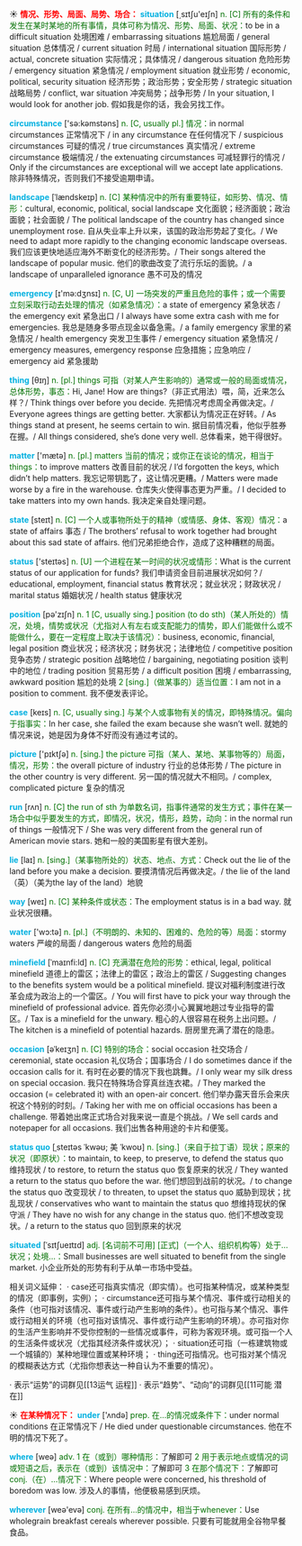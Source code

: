 ☀ <font color="red">**情况、形势、局面、局势、场合：**</font>
<font color="sky blue">**situation**</font> [͵sɪtʃu'eɪʃn] 
<font color="rgb(227, 108, 9)">n. [C] 所有的条件和发生在某时某地的所有事情，具体可称为情况、形势、局面、状况：</font>to be in a difficult situation 处境困难 / embarrassing situations 尴尬局面 / general situation 总体情况 / current situation 时局 / international situation 国际形势 / actual, concrete situation 实际情况；具体情况 / dangerous situation 危险形势 / emergency situation 紧急情况 / employment situation 就业形势 / economic, political, security situation 经济形势；政治形势；安全形势 / strategic situation 战略局势 / conflict, war situation 冲突局势；战争形势 / In your situation, I would look for another job. 假如我是你的话，我会另找工作。

<font color="sky blue">**circumstance**</font> ['sə:kəmstəns] 
<font color="rgb(227, 108, 9)">n. [C, usually pl.] 情况：</font>in normal circumstances 正常情况下 / in any circumstance 在任何情况下 / suspicious circumstances 可疑的情况 / true circumstances 真实情况 / extreme circumstance 极端情况 / the extenuating circumstances 可减轻罪行的情况 / Only if the circumstances are exceptional will we accept late applications. 除非特殊情况，否则我们不接受逾期申请。
           
<font color="sky blue">**landscape**</font> [ˈlændskeɪp]
<font color="rgb(227, 108, 9)">n. [C] 某种情况中的所有重要特征，如形势、情况、情形：</font>cultural, economic, political, social landscape 文化面貌；经济面貌；政治面貌；社会面貌 / The political landscape of the country has changed since unemployment rose. 自从失业率上升以来，该国的政治形势起了变化。/ We need to adapt more rapidly to the changing economic landscape overseas. 我们应该更快地适应海外不断变化的经济形势。/ Their songs altered the landscape of popular music. 他们的歌曲改变了流行乐坛的面貌。/ a landscape of unparalleled ignorance 愚不可及的情况

<font color="sky blue">**emergency**</font> [ɪ'mə:dӡnsɪ] 
<font color="rgb(227, 108, 9)">n. [C, U] 一场突发的严重且危险的事件；或一个需要立刻采取行动去处理的情况（如紧急情况）：</font>a state of emergency 紧急状态 / the emergency exit 紧急出口 / I always have some extra cash with me for emergencies. 我总是随身多带点现金以备急需。/ a family emergency 家里的紧急情况 / health emergency 突发卫生事件 / emergency situation 紧急情况 / emergency measures, emergency response 应急措施；应急响应 / emergency aid 紧急援助

<font color="sky blue">**thing**</font> [θɪŋ] 
<font color="rgb(227, 108, 9)">n. [pl.] things 可指（对某人产生影响的）通常或一般的局面或情况，总体形势，事态：</font>Hi, Jane! How are things?（非正式用法）喂，简，近来怎么样？/ Think things over before you decide. 先把情况考虑周全再做决定。/ Everyone agrees things are getting better. 大家都认为情况正在好转。/ As things stand at present, he seems certain to win. 据目前情况看，他似乎胜券在握。/ All things considered, she’s done very well. 总体看来，她干得很好。

<font color="sky blue">**matter**</font> ['mætə] 
<font color="rgb(227, 108, 9)">n. [pl.] matters 当前的情况；或你正在谈论的情况，相当于things：</font>to improve matters 改善目前的状况 / I’d forgotten the keys, which didn’t help matters. 我忘记带钥匙了，这让情况更糟。/ Matters were made worse by a fire in the warehouse. 仓库失火使得事态更为严重。/ I decided to take matters into my own hands. 我决定亲自处理问题。

<font color="sky blue">**state**</font> [steɪt] 
<font color="rgb(227, 108, 9)">n. [C] 一个人或事物所处于的精神（或情感、身体、客观）情况：</font>a state of affairs 事态 / The brothers’ refusal to work together had brought about this sad state of affairs. 他们兄弟拒绝合作，造成了这种糟糕的局面。

<font color="sky blue">**status**</font> ['steɪtəs] 
<font color="rgb(227, 108, 9)">n. [U] 一个进程在某一时间的状况或情形：</font>What is the current status of our application for funds? 我们申请资金目前进展状况如何？/ educational, employment, financial status 教育状况；就业状况；财政状况 / marital status 婚姻状况 / health status 健康状况

<font color="sky blue">**position**</font> [pə'zɪʃn] 
<font color="rgb(227, 108, 9)">n. 1 [C, usually sing.] position (to do sth)（某人所处的）情况，处境，情势或状况（尤指对人有左右或支配能力的情势，即人们能做什么或不能做什么，要在一定程度上取决于该情况）：</font>business, economic, financial, legal position 商业状况；经济状况；财务状况；法律地位 / competitive position 竞争态势 / strategic position 战略地位 / bargaining, negotiating position 谈判中的地位 / trading position 贸易形势 / a difficult position 困境 / embarrassing, awkward position 尴尬的处境 <font color="rgb(227, 108, 9)">2 [sing.]（做某事的）适当位置：</font>I am not in a position to comment. 我不便发表评论。

<font color="sky blue">**case**</font> [keɪs] 
<font color="rgb(227, 108, 9)">n. [C, usually sing.] 与某个人或事物有关的情况，即特殊情况。偏向于指事实：</font>In her case, she failed the exam because she wasn’t well. 就她的情况来说，她是因为身体不好而没有通过考试的。

<font color="sky blue">**picture**</font> ['pɪktʃə] 
<font color="rgb(227, 108, 9)">n. [sing.] the picture 可指（某人、某地、某事物等的）局面，情况，形势：</font>the overall picture of industry 行业的总体形势 / The picture in the other country is very different. 另一国的情况就大不相同。/ complex, complicated picture 复杂的情况

<font color="sky blue">**run**</font> [rʌn] 
<font color="rgb(227, 108, 9)">n. [C] the run of sth 为单数名词，指事件通常的发生方式；事件在某一场合中似乎要发生的方式，即情况，状况，情形，趋势，动向：</font>in the normal run of things 一般情况下 / She was very different from the general run of American movie stars. 她和一般的美国影星有很大差别。

<font color="sky blue">**lie**</font> [laɪ] 
<font color="rgb(227, 108, 9)">n. [sing.]（某事物所处的）状态、地点、方式：</font>Check out the lie of the land before you make a decision. 要摸清情况后再做决定。/ the lie of the land（英）（美为the lay of the land）地貌

<font color="sky blue">**way**</font> [weɪ] 
<font color="rgb(227, 108, 9)">n. [C] 某种条件或状态：</font>The employment status is in a bad way. 就业状况很糟。

<font color="sky blue">**water**</font> ['wɔ:tə] 
<font color="rgb(227, 108, 9)">n. [pl.]（不明朗的、未知的、困难的、危险的等）局面：</font>stormy waters 严峻的局面 / dangerous waters 危险的局面
                      
<font color="sky blue">**minefield**</font> [ˈmaɪnfi:ld]
<font color="rgb(227, 108, 9)">n. [C] 充满潜在危险的形势：</font>ethical, legal, political minefield 道德上的雷区；法律上的雷区；政治上的雷区 / Suggesting changes to the benefits system would be a political minefield. 提议对福利制度进行改革会成为政治上的一个雷区。/ You will first have to pick your way through the minefield of professional advice. 首先你必须小心翼翼地趟过专业指导的雷区。/ Tax is a minefield for the unwary. 粗心的人很容易在税务上出问题。/ The kitchen is a minefield of potential hazards. 厨房里充满了潜在的隐患。

<font color="sky blue">**occasion**</font> [əˈkeɪʒn]
<font color="rgb(227, 108, 9)">n. [C] 特别的场合：</font>social occasion 社交场合 / ceremonial, state occasion 礼仪场合；国事场合 / I do sometimes dance if the occasion calls for it. 有时在必要的情况下我也跳舞。/ I only wear my silk dress on special occasion. 我只在特殊场合穿真丝连衣裙。/ They marked the occasion (= celebrated it) with an open-air concert. 他们举办露天音乐会来庆祝这个特别的时刻。/ Taking her with me on official occasions has been a challenge. 带着她出席正式场合对我来说一直是个挑战。/ We sell cards and notepaper for all occasions. 我们出售各种用途的卡片和便笺。
 
<font color="sky blue">**status quo**</font> [ˌsteɪtəs ˈkwəʊ; 美 ˈkwoʊ]
<font color="rgb(227, 108, 9)">n. [sing.]（来自于拉丁语）现状；原来的状况（即原状）：</font>to maintain, to keep, to preserve, to defend the status quo 维持现状 / to restore, to return the status quo 恢复原来的状况 / They wanted a return to the status quo before the war. 他们想回到战前的状况。/ to change the status quo 改变现状 / to threaten, to upset the status quo 威胁到现状；扰乱现状 / conservatives who want to maintain the status quo 想维持现状的保守派 / They have no wish for any change in the status quo. 他们不想改变现状。/ a return to the status quo 回到原来的状况

<font color="sky blue">**situated**</font> [ˈsɪtʃueɪtɪd]
<font color="rgb(227, 108, 9)">adj. [名词前不可用] [正式]（一个人、组织机构等）处于…状况；处境…：</font>Small businesses are well situated to benefit from the single market. 小企业所处的形势有利于从单一市场中受益。
 
相关词义延伸：
· case还可指真实情况（即实情）。也可指某种情况，或某种类型的情况（即事例，实例）；
· circumstance还可指与某个情况、事件或行动相关的条件（也可指对该情况、事件或行动产生影响的条件）。也可指与某个情况、事件或行动相关的环境（也可指对该情况、事件或行动产生影响的环境）。亦可指对你的生活产生影响并不受你控制的一些情况或事件，可称为客观环境。或可指一个人的生活条件或状况（尤指其经济条件或状况）；
· situation还可指（一栋建筑物或一个城镇的）某种地理位置或某种环境；
· thing还可指情况。也可指对某个情况的模糊表达方式（尤指你想表达一种自认为不重要的情况）。

· 表示“运势”的词群见[[13运气 运程]]
· 表示“趋势”、“动向”的词群见[[11可能 潜在]]

☀ <font color="red">**在某种情况下：**</font>
<font color="sky blue">**under**</font> ['ʌndə] 
<font color="rgb(227, 108, 9)">prep. 在…的情况或条件下：</font>under normal conditions 在正常情况下 / He died under questionable circumstances. 他在不明的情况下死了。

<font color="sky blue">**where**</font> [weə] 
<font color="rgb(227, 108, 9)">adv. 1 在（或到）哪种情形：</font>了解即可 <font color="rgb(227, 108, 9)">2 用于表示地点或情况的词或短语之后，表示在（或到）该情况中：</font>了解即可 <font color="rgb(227, 108, 9)">3 在那个情况下：</font>了解即可 <font color="rgb(227, 108, 9)">conj.（在）…情况下：</font>Where people were concerned, his threshold of boredom was low. 涉及人的事情，他便极易感到厌烦。

<font color="sky blue">**wherever**</font> [weə'evə] 
<font color="rgb(227, 108, 9)">conj. 在所有…的情况中，相当于whenever：</font>Use wholegrain breakfast cereals wherever possible. 只要有可能就用全谷物早餐食品。
